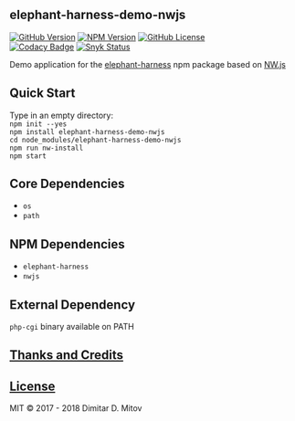 elephant-harness-demo-nwjs
--------------------------------------------------------------------------------

[![GitHub Version](https://img.shields.io/github/release/ddmitov/elephant-harness-demo-nwjs.svg)](https://github.com/ddmitov/elephant-harness-demo-nwjs/releases)
[![NPM Version](https://img.shields.io/npm/v/elephant-harness-demo-nwjs.svg)](https://www.npmjs.com/package/elephant-harness-demo-nwjs)
[![GitHub License](https://img.shields.io/badge/License-MIT-yellow.svg)](./LICENSE.md)  
[![Codacy Badge](https://api.codacy.com/project/badge/Grade/13b2d8798177475080af01bef647ef7f)](https://www.codacy.com/app/ddmitov/elephant-harness-demo-nwjs?utm_source=github.com&amp;utm_medium=referral&amp;utm_content=ddmitov/elephant-harness-demo-nwjs&amp;utm_campaign=Badge_Grade)
[![Snyk Status](https://snyk.io/test/github/ddmitov/elephant-harness-demo-nwjs/badge.svg)](https://snyk.io/test/github/ddmitov/elephant-harness-demo-nwjs)  

Demo application for the [elephant-harness](https://www.npmjs.com/package/elephant-harness) npm package based on [NW.js](http://nwjs.io/)

## Quick Start
Type in an empty directory:  
``npm init --yes``  
``npm install elephant-harness-demo-nwjs``  
``cd node_modules/elephant-harness-demo-nwjs``  
``npm run nw-install``  
``npm start``

## Core Dependencies
* ``os``
* ``path``

## NPM Dependencies
* ``elephant-harness``
* ``nwjs``

## External Dependency
``php-cgi`` binary available on PATH

## [Thanks and Credits](./CREDITS.md)

## [License](./LICENSE.md)
MIT © 2017 - 2018 Dimitar D. Mitov  
